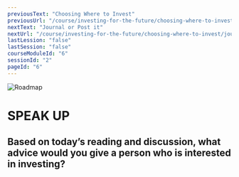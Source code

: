 ```yaml
---
previousText: "Choosing Where to Invest"
previousUrl: "/course/investing-for-the-future/choosing-where-to-invest/choosing-where-to-invest"
nextText: "Journal or Post it"
nextUrl: "/course/investing-for-the-future/choosing-where-to-invest/journal-or-post-it"
lastLession: "false"
lastSession: "false"
courseModuleId: "6"
sessionId: "2"
pageId: "6"
---
```



![Roadmap](/assets/img/lets-talk-about-it.png)
# SPEAK UP

## Based on today’s reading and discussion, what advice would you give a person who is interested in investing?
<sparkle-feed-post assignment-name="Based on today's reading and discussion, what advice would you give a person who is interested in investing?" ></sparkle-feed-post>
